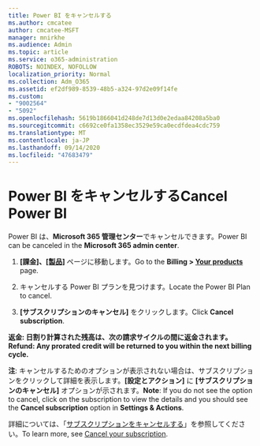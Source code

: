 ```yaml
---
title: Power BI をキャンセルする
ms.author: cmcatee
author: cmcatee-MSFT
manager: mnirkhe
ms.audience: Admin
ms.topic: article
ms.service: o365-administration
ROBOTS: NOINDEX, NOFOLLOW
localization_priority: Normal
ms.collection: Adm_O365
ms.assetid: ef2df989-8539-48b5-a324-97d2e09f14fe
ms.custom:
- "9002564"
- "5092"
ms.openlocfilehash: 5619b1866041d248de7d13d0e2edaa84208a5ba0
ms.sourcegitcommit: c6692ce0fa1358ec3529e59ca0ecdfdea4cdc759
ms.translationtype: MT
ms.contentlocale: ja-JP
ms.lasthandoff: 09/14/2020
ms.locfileid: "47683479"
---
```

# <a name="cancel-power-bi"></a><span data-ttu-id="0cbd1-102">Power BI をキャンセルする</span><span class="sxs-lookup"><span data-stu-id="0cbd1-102">Cancel Power BI</span></span>

<span data-ttu-id="0cbd1-103">Power BI は、**Microsoft 365 管理センター**でキャンセルできます。</span><span class="sxs-lookup"><span data-stu-id="0cbd1-103">Power BI can be canceled in the **Microsoft 365 admin center**.</span></span>  

1. <span data-ttu-id="0cbd1-104">**[課金]、[[製品]](https://go.microsoft.com/fwlink/p/?linkid=842054)** ページに移動します。</span><span class="sxs-lookup"><span data-stu-id="0cbd1-104">Go to the **Billing > [Your products](https://go.microsoft.com/fwlink/p/?linkid=842054)** page.</span></span>

2. <span data-ttu-id="0cbd1-105">キャンセルする Power BI プランを見つけます。</span><span class="sxs-lookup"><span data-stu-id="0cbd1-105">Locate the Power BI Plan to cancel.</span></span>

3. <span data-ttu-id="0cbd1-106">**[サブスクリプションのキャンセル]** をクリックします。</span><span class="sxs-lookup"><span data-stu-id="0cbd1-106">Click **Cancel subscription**.</span></span>

<span data-ttu-id="0cbd1-107">**返金: 日割り計算された残高は、次の請求サイクルの間に返金されます。**</span><span class="sxs-lookup"><span data-stu-id="0cbd1-107">**Refund: Any prorated credit will be returned to you within the next billing cycle.**</span></span>

<span data-ttu-id="0cbd1-108">**注**: キャンセルするためのオプションが表示されない場合は、サブスクリプションをクリックして詳細を表示します。**[設定とアクション]** に **[サブスクリプションのキャンセル]** オプションが示されます。</span><span class="sxs-lookup"><span data-stu-id="0cbd1-108">**Note**: If you do not see the option to cancel, click on the subscription to view the details and you should see the **Cancel subscription** option in **Settings & Actions**.</span></span>

<span data-ttu-id="0cbd1-109">詳細については、「[サブスクリプションをキャンセルする](https://docs.microsoft.com/microsoft-365/commerce/subscriptions/cancel-your-subscription)」を参照してください。</span><span class="sxs-lookup"><span data-stu-id="0cbd1-109">To learn more, see [Cancel your subscription](https://docs.microsoft.com/microsoft-365/commerce/subscriptions/cancel-your-subscription).</span></span>
